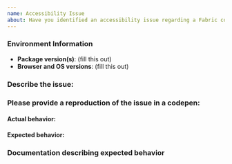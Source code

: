 ```yaml
---
name: Accessibility Issue
about: Have you identified an accessibility issue regarding a Fabric control?
---
```


<!--
Before submitting an accessibility issue please ensure the following are true:

1. Search for dupes! Please make sure the issue is not already present in our issue tracker.
2. This issue is caused by a Fabric control.
3. You can reproduce this bug in a CodePen.
4. There is documentation or best practice that supports your expected behavior (review https://www.w3.org/TR/wai-aria-1.1/ for accessibility guidance.)

PLEASE NOTE:

Do not link to, screenshot or reference a Microsoft product in this description.

Our screen reader support is limited to Edge + Narrator. Please check ARIA component examples to ensure it is not a screen reader or browser issue. Issues that do not reproduce in Edge + Narrator, and aren't caused by obvious invalid aria values, should be filed with the respective screen reading software, not the Fabric repo.

Issues that do not meet these guidelines will be closed.
-->

### Environment Information

- **Package version(s)**: (fill this out)
- **Browser and OS versions**: (fill this out)

### Describe the issue:

<!-- fill this out -->

### Please provide a reproduction of the issue in a codepen:

<!--
Providing an isolated reproduction of the issue in a codepen makes it much easier for us to help you. Here are some ways to get started:

  * Go to https://aka.ms/fluentuipen for a starter codepen
  * You can also use the "Export to Codepen" feature for the various components in our documentation site.
  * See http://codepen.io/dzearing/pens/public/?grid_type=list for a variety of examples

Alternatively, you can also use https://aka.ms/fluentuidemo to get permanent repro links if the repro occurs with an example.
(A permanent link is preferable to "use the website" as the website can change.)
-->

#### Actual behavior:

<!-- fill this out -->

#### Expected behavior:

<!-- fill this out -->

### Documentation describing expected behavior

<!-- fill this out -->
